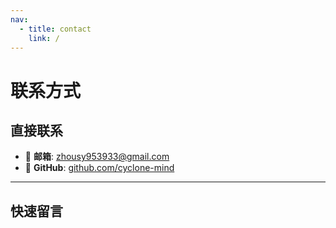 ```yaml
---
nav:
  - title: contact
    link: /
---
```


# 联系方式  

## **直接联系**

- 📧 **邮箱**: [zhousy953933@gmail.com](mailto:zhousy953933@gmail.com)  
- 🐙 **GitHub**: [github.com/cyclone-mind](https://github.com/cyclone-mind)  
<!-- - 🔗 **领英**: [linkedin.com/in/你的用户名](https://linkedin.com)   -->

---

## **快速留言**
